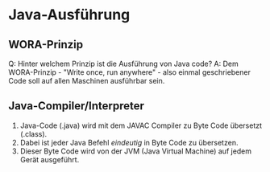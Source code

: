 # Java-Ausführung

## WORA-Prinzip

Q: Hinter welchem Prinzip ist die Ausführung von Java code?
A: Dem WORA-Prinzip - "Write once, run anywhere" - also einmal geschriebener Code soll auf allen Maschinen ausführbar sein.
<!--ID: 1758958908568-->


## Java-Compiler/Interpreter

1. Java-Code (.java) wird mit dem JAVAC Compiler zu Byte Code übersetzt (.class).
2. Dabei ist jeder Java Befehl *eindeutig* in Byte Code zu übersetzen.
3. Dieser Byte Code wird von der JVM (Java Virtual Machine) auf jedem Gerät ausgeführt.

